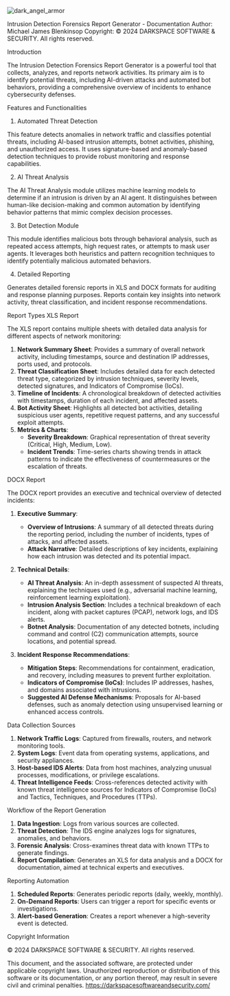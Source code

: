 ![dark_angel_armor](https://github.com/user-attachments/assets/38c8e2b1-a281-4e1b-b015-10efda97c514)

Intrusion Detection Forensics Report Generator - Documentation
Author: Michael James Blenkinsop
Copyright: © 2024 DARKSPACE SOFTWARE & SECURITY. All rights reserved.

Introduction

The Intrusion Detection Forensics Report Generator is a powerful tool that collects, analyzes, and reports network activities. Its primary aim is to identify potential threats, including AI-driven attacks and automated bot behaviors, providing a comprehensive overview of incidents to enhance cybersecurity defenses.

Features and Functionalities
1. Automated Threat Detection

This feature detects anomalies in network traffic and classifies potential threats, including AI-based intrusion attempts, botnet activities, phishing, and unauthorized access. It uses signature-based and anomaly-based detection techniques to provide robust monitoring and response capabilities.

2. AI Threat Analysis

The AI Threat Analysis module utilizes machine learning models to determine if an intrusion is driven by an AI agent. It distinguishes between human-like decision-making and common automation by identifying behavior patterns that mimic complex decision processes.

3. Bot Detection Module

This module identifies malicious bots through behavioral analysis, such as repeated access attempts, high request rates, or attempts to mask user agents. It leverages both heuristics and pattern recognition techniques to identify potentially malicious automated behaviors.

4. Detailed Reporting

Generates detailed forensic reports in XLS and DOCX formats for auditing and response planning purposes. Reports contain key insights into network activity, threat classification, and incident response recommendations.

Report Types
XLS Report

The XLS report contains multiple sheets with detailed data analysis for different aspects of network monitoring:

1. **Network Summary Sheet**: Provides a summary of overall network activity, including timestamps, source and destination IP addresses, ports used, and protocols.
2. **Threat Classification Sheet**: Includes detailed data for each detected threat type, categorized by intrusion techniques, severity levels, detected signatures, and Indicators of Compromise (IoCs).
3. **Timeline of Incidents**: A chronological breakdown of detected activities with timestamps, duration of each incident, and affected assets.
4. **Bot Activity Sheet**: Highlights all detected bot activities, detailing suspicious user agents, repetitive request patterns, and any successful exploit attempts.
5. **Metrics & Charts**:
   - **Severity Breakdown**: Graphical representation of threat severity (Critical, High, Medium, Low).
   - **Incident Trends**: Time-series charts showing trends in attack patterns to indicate the effectiveness of countermeasures or the escalation of threats.

DOCX Report

The DOCX report provides an executive and technical overview of detected incidents:

1. **Executive Summary**:
   - **Overview of Intrusions**: A summary of all detected threats during the reporting period, including the number of incidents, types of attacks, and affected assets.
   - **Attack Narrative**: Detailed descriptions of key incidents, explaining how each intrusion was detected and its potential impact.

2. **Technical Details**:
   - **AI Threat Analysis**: An in-depth assessment of suspected AI threats, explaining the techniques used (e.g., adversarial machine learning, reinforcement learning exploitation).
   - **Intrusion Analysis Section**: Includes a technical breakdown of each incident, along with packet captures (PCAP), network logs, and IDS alerts.
   - **Botnet Analysis**: Documentation of any detected botnets, including command and control (C2) communication attempts, source locations, and potential spread.

3. **Incident Response Recommendations**:
   - **Mitigation Steps**: Recommendations for containment, eradication, and recovery, including measures to prevent further exploitation.
   - **Indicators of Compromise (IoCs)**: Includes IP addresses, hashes, and domains associated with intrusions.
   - **Suggested AI Defense Mechanisms**: Proposals for AI-based defenses, such as anomaly detection using unsupervised learning or enhanced access controls.

Data Collection Sources

1. **Network Traffic Logs**: Captured from firewalls, routers, and network monitoring tools.
2. **System Logs**: Event data from operating systems, applications, and security appliances.
3. **Host-based IDS Alerts**: Data from host machines, analyzing unusual processes, modifications, or privilege escalations.
4. **Threat Intelligence Feeds**: Cross-references detected activity with known threat intelligence sources for Indicators of Compromise (IoCs) and Tactics, Techniques, and Procedures (TTPs).

Workflow of the Report Generation

1. **Data Ingestion**: Logs from various sources are collected.
2. **Threat Detection**: The IDS engine analyzes logs for signatures, anomalies, and behaviors.
3. **Forensic Analysis**: Cross-examines threat data with known TTPs to generate findings.
4. **Report Compilation**: Generates an XLS for data analysis and a DOCX for documentation, aimed at technical experts and executives.

Reporting Automation
1. **Scheduled Reports**: Generates periodic reports (daily, weekly, monthly).
2. **On-Demand Reports**: Users can trigger a report for specific events or investigations.
3. **Alert-based Generation**: Creates a report whenever a high-severity event is detected.





Copyright Information

© 2024 DARKSPACE SOFTWARE & SECURITY. All rights reserved.

This document, and the associated software, are protected under applicable copyright laws. Unauthorized reproduction or distribution of this software or its documentation, or any portion thereof, may result in severe civil and criminal penalties.
https://darkspacesoftwareandsecurity.com/
